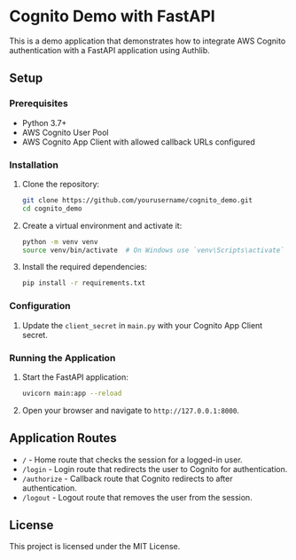 # Cognito Demo with FastAPI

This is a demo application that demonstrates how to integrate AWS Cognito authentication with a FastAPI application using Authlib.

## Setup

### Prerequisites

- Python 3.7+
- AWS Cognito User Pool
- AWS Cognito App Client with allowed callback URLs configured

### Installation

1. Clone the repository:
    ```bash
    git clone https://github.com/yourusername/cognito_demo.git
    cd cognito_demo
    ```

2. Create a virtual environment and activate it:
    ```bash
    python -m venv venv
    source venv/bin/activate  # On Windows use `venv\Scripts\activate`
    ```

3. Install the required dependencies:
    ```bash
    pip install -r requirements.txt
    ```

### Configuration

1. Update the `client_secret` in `main.py` with your Cognito App Client secret.

### Running the Application

1. Start the FastAPI application:
    ```bash
    uvicorn main:app --reload
    ```

2. Open your browser and navigate to `http://127.0.0.1:8000`.

## Application Routes

- `/` - Home route that checks the session for a logged-in user.
- `/login` - Login route that redirects the user to Cognito for authentication.
- `/authorize` - Callback route that Cognito redirects to after authentication.
- `/logout` - Logout route that removes the user from the session.

## License

This project is licensed under the MIT License.